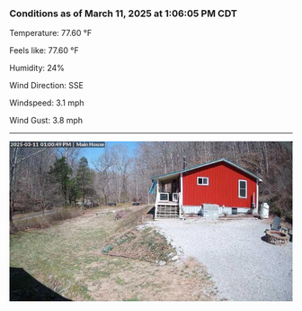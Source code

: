 ### Conditions as of March 11, 2025 at 1:06:05 PM CDT 

Temperature: 77.60 &deg;F

Feels like: 77.60 &deg;F

Humidity: 24%

Wind Direction: SSE

Windspeed: 3.1 mph

Wind Gust: 3.8 mph

---

<img src="./images/latest.jpeg"/>


